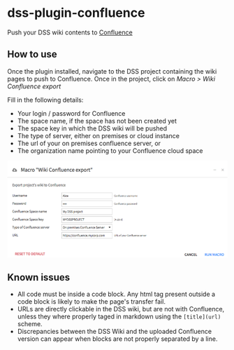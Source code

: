 # dss-plugin-confluence
Push your DSS wiki contents to [Confluence](https://www.atlassian.com/software/confluence)

## How to use

Once the plugin installed, navigate to the DSS project containing the wiki pages to push to Confluence. Once in the project, click on *Macro > Wiki Confluence export*

Fill in the following details:

- Your login / password for Confluence
- The space name, if the space has not been created yet
- The space key in which the DSS wiki will be pushed
- The type of server, either on premises or cloud instance
- The url of your on premises confluence server, or
- The organization name pointing to your Confluence cloud space

![](images/macro_setup.png)

## Known issues

- All code must be inside a code block. Any html tag present outside a code block is likely to make the page's transfer fail.
- URLs are directly clickable in the DSS wiki, but are not with Confluence, unless they where properly taged in markdown using the `[title](url)` scheme.
- Discrepancies between the DSS Wiki and the uploaded Confluence version can appear when blocks are not properly separated by a line.
